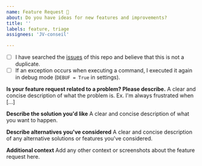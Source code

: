 ```yaml
---
name: Feature Request 🎁
about: Do you have ideas for new features and improvements?
title: ''
labels: feature, triage
assignees: 'JV-conseil'

---
```


<!--
  Hi there! Thank you for discovering and submitting an issue.

  Before you submit this; let's make sure of a few things.
  Please make sure the following boxes are ticked if they are correct.
  If not, please try and fulfill these first.
-->

<!-- Checked checkbox should look like this: [x] -->
- [ ] I have searched the [issues] of this repo and believe that this is not a duplicate.
- [ ] If an exception occurs when executing a command, I executed it again in debug mode (`DEBUF = True` in settings).

**Is your feature request related to a problem? Please describe.**
A clear and concise description of what the problem is. Ex. I'm always frustrated when [...]

**Describe the solution you'd like**
A clear and concise description of what you want to happen.

**Describe alternatives you've considered**
A clear and concise description of any alternative solutions or features you've considered.

**Additional context**
Add any other context or screenshots about the feature request here.

<!-- Definition -->

[issues]: https://github.com/JV-conseil-Internet-Consulting/dkim-php-mail-signature/issues
